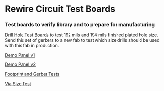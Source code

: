 # Rewire Circuit Test Boards 
### Test boards to verify library and to prepare for manufacturing

<a href="Test-Boards-Drill-Holes/">Drill Hole Test Boards</a> to test 192 mils and 194 mils finished plated hole size. Send this set of gerbers to a new fab to test which size drills should be used with this fab in production. 

<a href="#">Demo Panel v1</a>

<a href="#">Demo Panel v2</a>

<a href="#">Footprint and Gerber Tests</a>

<a href="#">Via Size Test</a>
